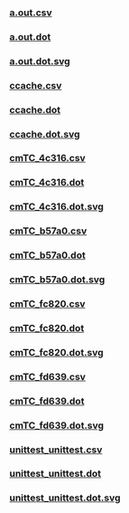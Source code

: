 ### [a.out.csv](a.out.csv)
### [a.out.dot](a.out.dot)
### [a.out.dot.svg](a.out.dot.svg)
### [ccache.csv](ccache.csv)
### [ccache.dot](ccache.dot)
### [ccache.dot.svg](ccache.dot.svg)
### [cmTC_4c316.csv](cmTC_4c316.csv)
### [cmTC_4c316.dot](cmTC_4c316.dot)
### [cmTC_4c316.dot.svg](cmTC_4c316.dot.svg)
### [cmTC_b57a0.csv](cmTC_b57a0.csv)
### [cmTC_b57a0.dot](cmTC_b57a0.dot)
### [cmTC_b57a0.dot.svg](cmTC_b57a0.dot.svg)
### [cmTC_fc820.csv](cmTC_fc820.csv)
### [cmTC_fc820.dot](cmTC_fc820.dot)
### [cmTC_fc820.dot.svg](cmTC_fc820.dot.svg)
### [cmTC_fd639.csv](cmTC_fd639.csv)
### [cmTC_fd639.dot](cmTC_fd639.dot)
### [cmTC_fd639.dot.svg](cmTC_fd639.dot.svg)
### [unittest_unittest.csv](unittest_unittest.csv)
### [unittest_unittest.dot](unittest_unittest.dot)
### [unittest_unittest.dot.svg](unittest_unittest.dot.svg)
